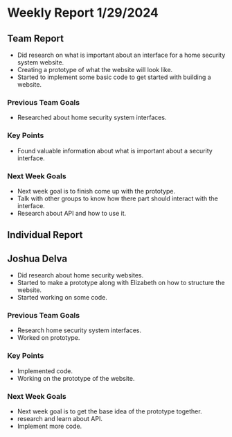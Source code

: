 # Weekly Report 1/29/2024
## Team Report
- Did research on what is important about an interface for a home security system website.
- Creating a prototype of what the website will look like.
- Started to implement some basic code to get started with building a website.

### Previous Team Goals
- Researched about home security system interfaces.

### Key Points
- Found valuable information about what is important about a security interface.
  
### Next Week Goals
- Next week goal is to finish come up with the prototype.
- Talk with other groups to know how there part should interact with the interface.
- Research about API and how to use it.

## Individual Report
## Joshua Delva
- Did research about home security websites.
- Started to make a prototype along with Elizabeth on how to structure the website.
- Started working on some code.

### Previous Team Goals
- Research home security system interfaces.
- Worked on prototype.
  
### Key Points
- Implemented code.
- Working on the prototype of the website.
  
### Next Week Goals
- Next week goal is to get the base idea of the prototype together.
- research and learn about API.
- Implement more code.

